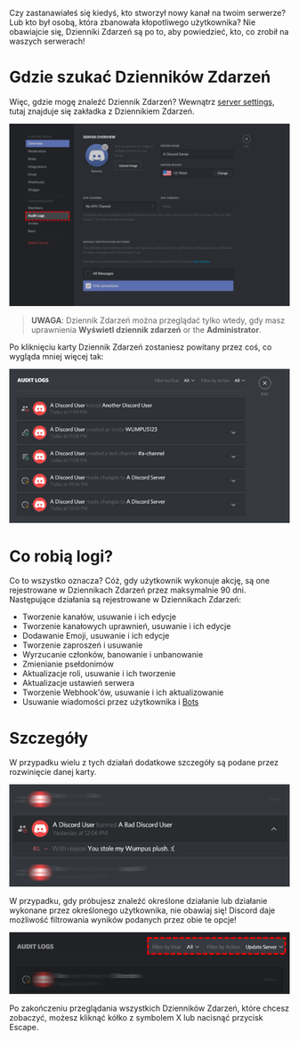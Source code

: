 <!-- TITLE:Dziennik Zdarzeń -->
<!-- SUBTITLE: Informacje o Discordowym Dzienniku Zdarzeń -->

Czy zastanawiałeś się kiedyś, kto stworzył nowy kanał na twoim serwerze? Lub kto był osobą, która zbanowała kłopotliwego użytkownika? Nie obawiajcie się, Dzienniki Zdarzeń są po to, aby powiedzieć, kto, co zrobił na waszych serwerach!
# Gdzie szukać Dzienników Zdarzeń
Więc, gdzie mogę znaleźć Dziennik Zdarzeń? Wewnątrz [server settings](/server-settings), tutaj znajduje się zakładka z Dziennikiem Zdarzeń.

![Audit Logs 2](/uploads/audit-logs/audit-logs-2.png "Audit Logs 2")

> **UWAGA**: Dziennik Zdarzeń można przeglądać tylko wtedy, gdy masz uprawnienia **Wyświetl dziennik zdarzeń** or the **Administrator**.

Po kliknięciu karty Dziennik Zdarzeń zostaniesz powitany przez coś, co wygląda mniej więcej tak:

![Audit Logs 3](/uploads/audit-logs/audit-logs-3.png "Audit Logs 3")

# Co robią logi?

Co to wszystko oznacza? Cóż, gdy użytkownik wykonuje akcję, są one rejestrowane w Dziennikach Zdarzeń przez maksymalnie 90 dni. Następujące działania są rejestrowane w Dziennikach Zdarzeń:

* Tworzenie kanałów, usuwanie i ich edycje
* Tworzenie kanałowych uprawnień, usuwanie i ich edycje
* Dodawanie Emoji, usuwanie i ich edycje
* Tworzenie zaproszeń i usuwanie 
* Wyrzucanie członków, banowanie i unbanowanie 
* Zmienianie psełdonimów
* Aktualizacje roli, usuwanie i ich tworzenie
* Aktualizacje ustawień serwera
* Tworzenie Webhook'ów, usuwanie i ich aktualizowanie 
* Usuwanie wiadomości przez użytkownika i [Bots](/bots)


# Szczegóły
W przypadku wielu z tych działań dodatkowe szczegóły są podane przez rozwinięcie danej karty.

![Audit Logs 1](/uploads/audit-logs/audit-logs-1.png "Audit Logs 1")

W przypadku, gdy próbujesz znaleźć określone działanie lub działanie wykonane przez określonego użytkownika, nie obawiaj się! Discord daje możliwość filtrowania wyników podanych przez obie te opcje!

![Audit Logs 4](/uploads/audit-logs/audit-logs-4.png "Audit Logs 4")

Po zakończeniu przeglądania wszystkich Dzienników Zdarzeń, które chcesz zobaczyć, możesz kliknąć kółko z symbolem X lub nacisnąć przycisk Escape.
